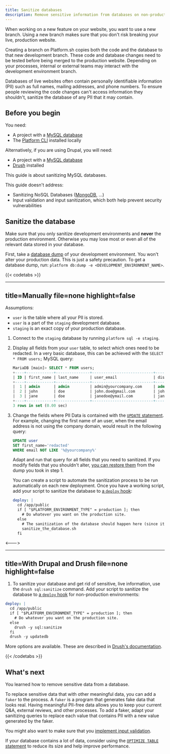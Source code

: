 ```yaml
---
title: Sanitize databases
description: Remove sensitive information from databases on non-production environments to control access.
---
```


When working on a new feature on your website, you want to use a new branch.
Using a new branch makes sure that you don't risk breaking your live, production website.

Creating a branch on Platform.sh copies both the code and the database to that new development branch.
These code and database changes need to be tested before being merged to the production website.
Depending on your processes, internal or external teams may interact with the development environment branch.

Databases of live websites often contain personally identifiable information (PII)
such as full names, mailing addresses, and phone numbers.
To ensure people reviewing the code changes can't access information they shouldn't, sanitize the database of any PII that it may contain.

## Before you begin

You need:

- A project with a [MySQL database](../configuration/services/mysql/_index.md)
- The [Platform CLI](/development/cli/_index.md#cli-command-line-interface) installed locally

Alternatively, if you are using Drupal, you will need:

- A project with a [MySQL database](../configuration/services/mysql/_index.md)
- [Drush](https://www.drush.org/latest/install/) installed

This guide is about sanitizing MySQL databases.

This guide doesn't address:

- Sanitizing NoSQL Databases ([MongoDB](../configuration/services/mongodb/_index.md), ...)
- Input validation and input sanitization, which both help prevent security vulnerabilities

## Sanitize the database

Make sure that you only sanitize development environments and **never** the production environment.
Otherwise you may lose most or even all of the relevant data stored in your database.

First, take a [database dump](../configuration/services/mysql/_index.md#exporting-data) of your development environment.
You won't alter your production data. This is just a safety precaution.
To get a database dump, run: `platform db:dump -e <DEVELOPMENT_ENVIRONMENT_NAME>`.

{{< codetabs >}}

---
title=Manually
file=none
highlight=false
---

Assumptions:

- `user` is the table where all your PII is stored.
- `user` is a part of the `staging` development database.
- `staging` is an exact copy of your production database.

1. Connect to the `staging` database by running `platform sql -e staging`.
1. Display all fields from your `user` table, to select which ones need to be redacted.
   In a very basic database, this can be achieved with the `SELECT * FROM users;` MySQL query:

   ```sql
   MariaDB [main]> SELECT * FROM users;
   +----+------------+---------------+---------------------------+---------------+
   | ID | first_name | last_name     | user_email                | display_name  |
   +----+------------+---------------+---------------------------+---------------+
   |  1 | admin      | admin         | admin@yourcompany.com     | admin         |
   |  2 | john       | doe           | john.doe@gmail.com        | john          |
   |  3 | jane       | doe           | janedoe@ymail.com         | jane          |
   +----+------------+---------------+---------------------------+---------------+
   3 rows in set (0.00 sec)
   ```

1. Change the fields where PII Data is contained with the [`UPDATE` statement](https://dev.mysql.com/doc/refman/8.0/en/update.html).
   For example, changing the first name of an user, when the email address is not using the company domain, would result in the following query:

   ```sql
   UPDATE user
   SET first_name='redacted'
   WHERE email NOT LIKE '%@yourcompany%'
   ```

   Adapt and run that query for all fields that you need to sanitized.
   If you modify fields that you shouldn't alter,
   [you can restore them](../administration/backup-and-restore.md#restore) from the dump you took in step 1.

   You can create a script to automate the sanitization process to be run automatically on each new deployment.
   Once you have a working script, add your script to sanitize the database to [a `deploy` hook](../user_guide/reference/platform-app-yaml.html#hooks):

    ```yaml
    deploy: |
      cd /app/public
      if [ "$PLATFORM_ENVIRONMENT_TYPE" = production ]; then
        # Do whatever you want on the production site.
      else
        # The sanitization of the database should happen here (since it's non-production)
        sanitize_the_database.sh
      fi
    ```

<--->

---
title=With Drupal and Drush
file=none
highlight=false
---

1. To sanitize your database and get rid of sensitive, live information, use the `drush sql:sanitize` command.
   Add your script to sanitize the database to [a `deploy` hook](../user_guide/reference/platform-app-yaml.html#hooks) for non-production environments:

  ```yaml
  deploy: |
    cd /app/public
    if [ "$PLATFORM_ENVIRONMENT_TYPE" = production ]; then
      # Do whatever you want on the production site.
    else
      drush -y sql:sanitize
    fi
    drush -y updatedb
  ```

More options are available. These are described in [Drush's documentation](https://www.drush.org/latest/commands/sql_sanitize/).

{{< /codetabs >}}

## What's next

You learned how to remove sensitive data from a database.

To replace sensitive data that with other meaningful data, you can add a `faker` to the process.
A `faker` is a program that generates fake data that looks real.
Having meaningful PII-free data allows you to keep your current Q&A, external reviews, and other processes.
To add a faker, adapt your sanitizing queries to replace each value that contains PII with a new value generated by the faker.

You might also want to make sure that you [implement input validation](https://cheatsheetseries.owasp.org/cheatsheets/Input_Validation_Cheat_Sheet.html#goals-of-input-validation).

If your database contains a lot of data, consider using the [`OPTIMIZE TABLE` statement](https://dev.mysql.com/doc/refman/8.0/en/optimize-table.html) to reduce its size and help improve performance.
